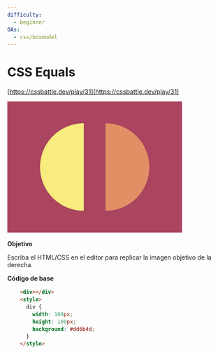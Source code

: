```yaml
---
difficulty:
  - beginner
OAs:
  - css/boxmodel
---
```


# CSS Equals

[https://cssbattle.dev/play/31](https://cssbattle.dev/play/31)

![CSS Equals](css-equals.png)

__Objetivo__

Escriba el HTML/CSS en el editor para replicar la imagen objetivo de la derecha.

__Código de base__

```html
    <div></div>
    <style>
      div {
        width: 100px;
        height: 100px;
        background: #dd6b4d;
      }
    </style>
```
